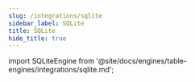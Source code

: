 ```yaml
---
slug: /integrations/sqlite
sidebar_label: SQLite
title: SQLite
hide_title: true
---
```


import SQLiteEngine from '@site/docs/engines/table-engines/integrations/sqlite.md';

<SQLiteEngine/>
